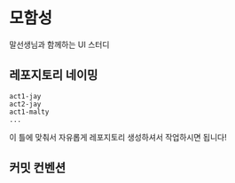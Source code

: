 # 모함성
말선생님과 함께하는 UI 스터디


## 레포지토리 네이밍
```
act1-jay
act2-jay
act1-malty
...
```
이 틀에 맞춰서 자유롭게 레포지토리 생성하셔서 작업하시면 됩니다!

## 커밋 컨벤션
